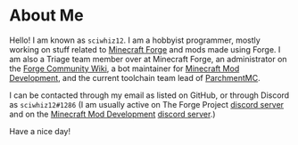 About Me
======

Hello! I am known as `sciwhiz12`. I am a hobbyist programmer, mostly working on stuff related to [Minecraft Forge][forge] and mods made using Forge. I am also a Triage team member over at Minecraft Forge, an administrator on the [Forge Community Wiki][fcw], a bot maintainer for [Minecraft Mod Development][mmd], and the current toolchain team lead of [ParchmentMC][parchment].

I can be contacted through my email as listed on GitHub, or through Discord as `sciwhiz12#1286` (I am usually active on The Forge Project [discord server][forge_discord] and on the [Minecraft Mod Development][mmd] [discord server][mmd_discord].)

Have a nice day!

[forge]: https://github.com/MinecraftForge/MinecraftForge
[fcw]: https://forge.gemwire.uk/index.php?title=User:SciWhiz12
[fcw_javadocs]: https://github.com/forgecommunitywiki/javadocs
[parchment]: https://parchmentmc.org/
[forge_discord]: https://discord.gg/UvedJ9m
[mmd]: https://mcmoddev.com/
[mmd_discord]: https://discord.mcmoddev.com/
